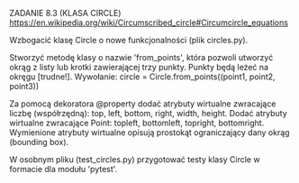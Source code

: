 ZADANIE 8.3 (KLASA CIRCLE)
https://en.wikipedia.org/wiki/Circumscribed_circle#Circumcircle_equations

Wzbogacić klasę Circle o nowe funkcjonalności (plik circles.py).

Stworzyć metodę klasy o nazwie 'from_points', która pozwoli utworzyć okrąg z listy lub krotki zawierającej trzy punkty. Punkty będą leżeć na okręgu [trudne!]. Wywołanie:
circle = Circle.from_points((point1, point2, point3))

Za pomocą dekoratora @property dodać atrybuty wirtualne zwracające liczbę (współrzędną): top, left, bottom, right, width, height. Dodać atrybuty wirtualne zwracające Point: topleft, bottomleft, topright, bottomright. Wymienione atrybuty wirtualne opisują prostokąt ograniczający dany okrąg (bounding box).

W osobnym pliku (test_circles.py) przygotować testy klasy Circle w formacie dla modułu 'pytest'.